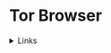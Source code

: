 # Tor Browser

<details><summary>Links</summary>

    
<details><summary>Docker Compose</summary>


[Docker Compose Script](#Docker -Compose-Script)

[Docker Container Commands](#Docker-Container-Commands)

<details><summary>Configuration</summary>

[Platform configuration](#Platform-configuration)

[Browser configuration](#Browser-configuration)

</details></details>

![](https://github.com/DomiStyle/docker-tor-browser/raw/master/screenshot.png)
*Tor browser running inside of Firefox*

## About

This image allows running a [Tor browser](https://www.torproject.org/) instance on any headless server. The browser can be accessed via either a web interface or directly from any VNC client.

Container is based on [baseimage-gui](https://github.com/jlesage/docker-baseimage-gui) by [jlesage](https://github.com/jlesage)

Both amd64 and arm64 container runtimes are supported, but only the amd64 image uses an official build of the Tor Browser. The arm64 image uses an [unofficial build via tor-browser-ports](https://sourceforge.net/projects/tor-browser-ports/) because the Tor Project does not have an official arm build of the Tor Browser. Both the official and unofficial builds are signed, and the signatures are verified when building this container.

# Usage

See the docker-compose [here](https://github.com/DomiStyle/docker-tor-browser/blob/master/docker-compose.yml) or use this command:

    docker run -d -p 5800:5800 domistyle/tor-browser

The web interface will be available on port 5800.

## Platform configuration

No special configuration is necessary, however some recommended variables are available:

| Variable  | Description | Default  | Required |
|-----------|-------------|----------|----------|
| `DISPLAY_WIDTH` | Set the width of the virtual screen | ``1280`` | No |
| `DISPLAY_HEIGHT` | Set the height of the virtual screen | ``768`` | No |
| `KEEP_APP_RUNNING` | Automatically restarts the Tor browser if it exits | ``0`` | No |
| `TZ` | Set the time zone for the container | - | No |

** For advanced configuration options please take a look [here](https://github.com/jlesage/docker-baseimage-gui#environment-variables).**

## Browser configuration

You may install the browser with your own configuration. Copy the template configuration to get started.
If `mozilla.cfg` is available then it is used, otherwise no browser changes are made.
```
cd browser-cfg
cp mozilla.cfg.template mozilla.cfg
```
** For more information on the available options: http://kb.mozillazine.org/About:config_entries

## Volumes

It is not recommended to add persistent volumes to your Tor Browser. We do not support any issues that arise from persistent volumes.
# Docker Compose Script
```yaml
version: '3.9'

services:
  tor:
    image: domistyle/tor-browser
    container_name: tor
    restart: unless-stopped
    ports:
      - 5800:5800
      - 5900:5900
    environment:
      DISPLAY_WIDTH: 1920
      DISPLAY_HEIGHT: 1080
      KEEP_APP_RUNNING: 1
      TZ: Europe/Vienna
```

# Docker Container Commands
 To install tor browser using docker compose, copy and paste the command in your terminal
```
docker compose up
```
To stop the docker container do
```
docker stop tor
```
To start the container again put the copy the following command below and paste it in your terminal 
```
docker start tor
```
To remove the container you can do 
```
docker compose down
```
or you can do this
``` 
docker rm tor
```



## Port

| Port       | Description                                  |
|------------|----------------------------------------------|
| `5800` | Provides a web interface to access the Tor browser |
| `5900` | Provides direct access to the VNC server |

## Issues & limitations

* shm_size might need to be set to 2GB or more if you experience crashes
